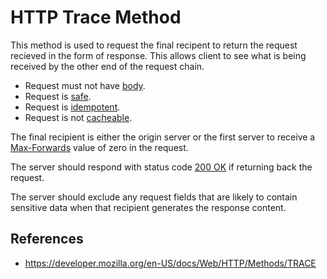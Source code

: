 # HTTP Trace Method

This method is used to request the final recipent to return the request recieved in the form of response. This allows client to see what is being received by the other end of the request chain.

- Request must not have [body](/http/body).
- Request is [safe](/http/requests/safe).
- Request is [idempotent](/http/requests/idempotent).
- Request is not [cacheable](/http/requests/cacheable).

The final recipient is either the origin server or the first server to receive a [Max-Forwards](/http/fields/max-forwards) value of zero in the request.

The server should respond with status code [200 OK](/http/status-codes/200-ok) if returning back the request.

The server should exclude any request fields that are likely to contain sensitive data when that recipient generates the response content.

## References

- https://developer.mozilla.org/en-US/docs/Web/HTTP/Methods/TRACE
